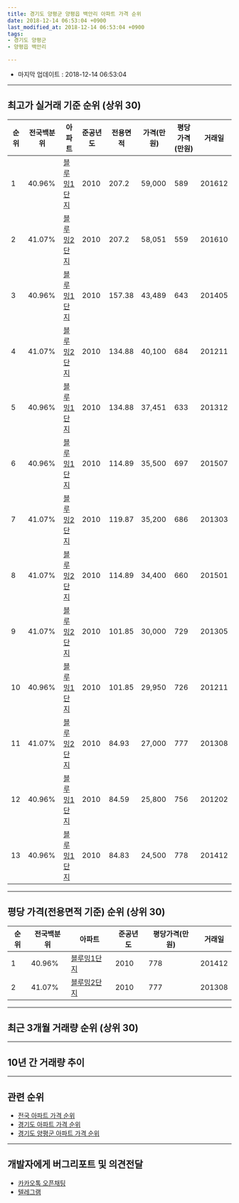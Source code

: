 ```yaml
---
title: 경기도 양평군 양평읍 백안리 아파트 가격 순위
date: 2018-12-14 06:53:04 +0900
last_modified_at: 2018-12-14 06:53:04 +0900
tags:
- 경기도 양평군
- 양평읍 백안리

---
```


* 마지막 업데이트 : 2018-12-14 06:53:04

---

## 최고가 실거래 기준 순위 (상위 30)


|순위|전국백분위|아파트|준공년도|전용면적|가격(만원)|평당가격(만원)|거래일|
|---|---|---|---|---|---|---|---|
|1|40.96%|[블루밍1단지](https://search.naver.com/search.naver?query=%EA%B2%BD%EA%B8%B0%EB%8F%84+%EC%96%91%ED%8F%89%EA%B5%B0+%EC%96%91%ED%8F%89%EC%9D%8D+%EB%B0%B1%EC%95%88%EB%A6%AC+%EB%B8%94%EB%A3%A8%EB%B0%8D1%EB%8B%A8%EC%A7%80)|2010|207.2|59,000|589|201612|
|2|41.07%|[블루밍2단지](https://search.naver.com/search.naver?query=%EA%B2%BD%EA%B8%B0%EB%8F%84+%EC%96%91%ED%8F%89%EA%B5%B0+%EC%96%91%ED%8F%89%EC%9D%8D+%EB%B0%B1%EC%95%88%EB%A6%AC+%EB%B8%94%EB%A3%A8%EB%B0%8D2%EB%8B%A8%EC%A7%80)|2010|207.2|58,051|559|201610|
|3|40.96%|[블루밍1단지](https://search.naver.com/search.naver?query=%EA%B2%BD%EA%B8%B0%EB%8F%84+%EC%96%91%ED%8F%89%EA%B5%B0+%EC%96%91%ED%8F%89%EC%9D%8D+%EB%B0%B1%EC%95%88%EB%A6%AC+%EB%B8%94%EB%A3%A8%EB%B0%8D1%EB%8B%A8%EC%A7%80)|2010|157.38|43,489|643|201405|
|4|41.07%|[블루밍2단지](https://search.naver.com/search.naver?query=%EA%B2%BD%EA%B8%B0%EB%8F%84+%EC%96%91%ED%8F%89%EA%B5%B0+%EC%96%91%ED%8F%89%EC%9D%8D+%EB%B0%B1%EC%95%88%EB%A6%AC+%EB%B8%94%EB%A3%A8%EB%B0%8D2%EB%8B%A8%EC%A7%80)|2010|134.88|40,100|684|201211|
|5|40.96%|[블루밍1단지](https://search.naver.com/search.naver?query=%EA%B2%BD%EA%B8%B0%EB%8F%84+%EC%96%91%ED%8F%89%EA%B5%B0+%EC%96%91%ED%8F%89%EC%9D%8D+%EB%B0%B1%EC%95%88%EB%A6%AC+%EB%B8%94%EB%A3%A8%EB%B0%8D1%EB%8B%A8%EC%A7%80)|2010|134.88|37,451|633|201312|
|6|40.96%|[블루밍1단지](https://search.naver.com/search.naver?query=%EA%B2%BD%EA%B8%B0%EB%8F%84+%EC%96%91%ED%8F%89%EA%B5%B0+%EC%96%91%ED%8F%89%EC%9D%8D+%EB%B0%B1%EC%95%88%EB%A6%AC+%EB%B8%94%EB%A3%A8%EB%B0%8D1%EB%8B%A8%EC%A7%80)|2010|114.89|35,500|697|201507|
|7|41.07%|[블루밍2단지](https://search.naver.com/search.naver?query=%EA%B2%BD%EA%B8%B0%EB%8F%84+%EC%96%91%ED%8F%89%EA%B5%B0+%EC%96%91%ED%8F%89%EC%9D%8D+%EB%B0%B1%EC%95%88%EB%A6%AC+%EB%B8%94%EB%A3%A8%EB%B0%8D2%EB%8B%A8%EC%A7%80)|2010|119.87|35,200|686|201303|
|8|41.07%|[블루밍2단지](https://search.naver.com/search.naver?query=%EA%B2%BD%EA%B8%B0%EB%8F%84+%EC%96%91%ED%8F%89%EA%B5%B0+%EC%96%91%ED%8F%89%EC%9D%8D+%EB%B0%B1%EC%95%88%EB%A6%AC+%EB%B8%94%EB%A3%A8%EB%B0%8D2%EB%8B%A8%EC%A7%80)|2010|114.89|34,400|660|201501|
|9|41.07%|[블루밍2단지](https://search.naver.com/search.naver?query=%EA%B2%BD%EA%B8%B0%EB%8F%84+%EC%96%91%ED%8F%89%EA%B5%B0+%EC%96%91%ED%8F%89%EC%9D%8D+%EB%B0%B1%EC%95%88%EB%A6%AC+%EB%B8%94%EB%A3%A8%EB%B0%8D2%EB%8B%A8%EC%A7%80)|2010|101.85|30,000|729|201305|
|10|40.96%|[블루밍1단지](https://search.naver.com/search.naver?query=%EA%B2%BD%EA%B8%B0%EB%8F%84+%EC%96%91%ED%8F%89%EA%B5%B0+%EC%96%91%ED%8F%89%EC%9D%8D+%EB%B0%B1%EC%95%88%EB%A6%AC+%EB%B8%94%EB%A3%A8%EB%B0%8D1%EB%8B%A8%EC%A7%80)|2010|101.85|29,950|726|201211|
|11|41.07%|[블루밍2단지](https://search.naver.com/search.naver?query=%EA%B2%BD%EA%B8%B0%EB%8F%84+%EC%96%91%ED%8F%89%EA%B5%B0+%EC%96%91%ED%8F%89%EC%9D%8D+%EB%B0%B1%EC%95%88%EB%A6%AC+%EB%B8%94%EB%A3%A8%EB%B0%8D2%EB%8B%A8%EC%A7%80)|2010|84.93|27,000|777|201308|
|12|40.96%|[블루밍1단지](https://search.naver.com/search.naver?query=%EA%B2%BD%EA%B8%B0%EB%8F%84+%EC%96%91%ED%8F%89%EA%B5%B0+%EC%96%91%ED%8F%89%EC%9D%8D+%EB%B0%B1%EC%95%88%EB%A6%AC+%EB%B8%94%EB%A3%A8%EB%B0%8D1%EB%8B%A8%EC%A7%80)|2010|84.59|25,800|756|201202|
|13|40.96%|[블루밍1단지](https://search.naver.com/search.naver?query=%EA%B2%BD%EA%B8%B0%EB%8F%84+%EC%96%91%ED%8F%89%EA%B5%B0+%EC%96%91%ED%8F%89%EC%9D%8D+%EB%B0%B1%EC%95%88%EB%A6%AC+%EB%B8%94%EB%A3%A8%EB%B0%8D1%EB%8B%A8%EC%A7%80)|2010|84.83|24,500|778|201412|


---

## 평당 가격(전용면적 기준) 순위 (상위 30)


|순위|전국백분위|아파트|준공년도|평당가격(만원)|거래일|
|---|---|---|---|---|---|
|1|40.96%|[블루밍1단지](https://search.naver.com/search.naver?query=%EA%B2%BD%EA%B8%B0%EB%8F%84+%EC%96%91%ED%8F%89%EA%B5%B0+%EC%96%91%ED%8F%89%EC%9D%8D+%EB%B0%B1%EC%95%88%EB%A6%AC+%EB%B8%94%EB%A3%A8%EB%B0%8D1%EB%8B%A8%EC%A7%80)|2010|778|201412|
|2|41.07%|[블루밍2단지](https://search.naver.com/search.naver?query=%EA%B2%BD%EA%B8%B0%EB%8F%84+%EC%96%91%ED%8F%89%EA%B5%B0+%EC%96%91%ED%8F%89%EC%9D%8D+%EB%B0%B1%EC%95%88%EB%A6%AC+%EB%B8%94%EB%A3%A8%EB%B0%8D2%EB%8B%A8%EC%A7%80)|2010|777|201308|


---

## 최근 3개월 거래량 순위 (상위 30)


<div style="width:100%;">
    <canvas id="deal_count_ranking" height="250"></canvas>
</div>


<script>
new Chart(document.getElementById("deal_count_ranking"), {
    type: 'horizontalBar',
    data: {
        labels: ['블루밍1단지', '블루밍2단지'],
        datasets: [{
            label: '실거래 수',
            data: [5, 3],
            borderColor: "rgba(255, 0, 128, 1)",
            backgroundColor: "rgba(255, 0, 128, 0.5)",
            fill: false,
        }]
    },
    options: {
        responsive: true,
        title: {
            display: true,
            text: '최근 3개월 거래량 순위'
        },
        tooltips: {
            mode: 'index',
            intersect: false,
            callbacks: {
                title: function(tooltipItems, data) {
                    return "실거래 수:";
                },
                label: function(tooltipItem, data) {
                    return data.labels[tooltipItem.index] + ": " + tooltipItem.xLabel;
                }
            }
        },
        hover: {
            mode: 'nearest',
            intersect: true
        },
        scales: {
            xAxes: [{
                display: true,
                scaleLabel: {
                    display: true,
                    labelString: '실거래 수'
                },
                ticks: {
                    suggestedMin: 0,
                }
            }],
            yAxes: [{
                display: true,
                ticks: {
                    autoSkip: false,
                    callback: function(value, index, values) {
                        if (value.length > 15)
                            return value.substr(0, 13) + "...";
                        else
                            return value;
                    }
                },
                scaleLabel: {
                    display: false,
                }
            }]
        }
    }
});

</script>


---

## 10년 간 거래량 추이


<div style="width:100%;">
    <canvas id="deal_progress" height="250"></canvas>
</div>

<script>
new Chart(document.getElementById("deal_progress"), {
    type: 'line',
    data: {
        labels: ['200812','200901','200902','200903','200904','200905','200906','200907','200908','200909','200910','200911','200912','201001','201002','201003','201004','201005','201006','201007','201008','201009','201010','201011','201012','201101','201102','201103','201104','201105','201106','201107','201108','201109','201110','201111','201112','201201','201202','201203','201204','201205','201206','201207','201208','201209','201210','201211','201212','201301','201302','201303','201304','201305','201306','201307','201308','201309','201310','201311','201312','201401','201402','201403','201404','201405','201406','201407','201408','201409','201410','201411','201412','201501','201502','201503','201504','201505','201506','201507','201508','201509','201510','201511','201512','201601','201602','201603','201604','201605','201606','201607','201608','201609','201610','201611','201612','201701','201702','201703','201704','201705','201706','201707','201708','201709','201710','201711','201712','201801','201802','201803','201804','201805','201806','201807','201808','201809','201810','201811','201812'],
        datasets: [{
            label: '실거래 수',
            pointRadius: 1,
            data: [0, 0, 0, 0, 0, 0, 0, 0, 0, 0, 0, 0, 0, 0, 0, 0, 0, 0, 0, 0, 0, 0, 24, 0, 0, 0, 1, 1, 8, 3, 2, 2, 4, 4, 6, 11, 5, 2, 8, 13, 16, 8, 10, 5, 1, 4, 2, 22, 3, 2, 4, 3, 3, 9, 6, 3, 8, 4, 10, 8, 5, 2, 4, 4, 5, 3, 3, 3, 5, 1, 2, 4, 2, 8, 1, 17, 14, 10, 16, 10, 13, 24, 13, 8, 10, 2, 5, 5, 7, 8, 11, 1, 12, 4, 16, 2, 7, 4, 4, 5, 6, 2, 4, 6, 6, 7, 13, 5, 7, 10, 6, 12, 7, 9, 2, 3, 8, 12, 5, 2, 1],
            borderColor: "rgba(255, 201, 14, 1)",
            backgroundColor: "rgba(255, 201, 14, 0.5)",
            fill: true,
        }]
    },
    options: {
        responsive: true,
        title: {
            display: true,
            text: '10년간 거래량 추이'
        },
        tooltips: {
            mode: 'index',
            intersect: false,
        },
        hover: {
            mode: 'nearest',
            intersect: true
        },
        scales: {
            xAxes: [{
                display: true,
                scaleLabel: {
                    display: true,
                    labelString: '년/월'
                }
            }],
            yAxes: [{
                display: true,
                ticks: {
                    suggestedMin: 0,
                },
                scaleLabel: {
                    display: true,
                    labelString: '실거래 수'
                }
            }]
        }
    }
});

</script>


---

## 관련 순위

- [전국 아파트 가격 순위](https://inasie.github.io/apt-ranking/전국)
- [경기도 아파트 가격 순위](https://inasie.github.io/apt-ranking/경기도)
- [경기도 양평군 아파트 가격 순위](https://inasie.github.io/apt-ranking/경기도-양평군)


---

## 개발자에게 버그리포트 및 의견전달

- [카카오톡 오픈채팅](https://open.kakao.com/o/gLJUAP4)
- [텔레그램](https://t.me/inasie)

